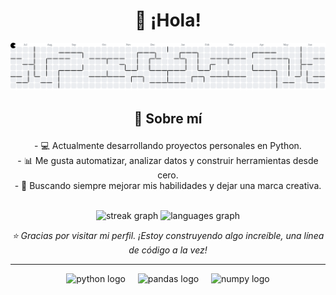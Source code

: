 <h1 align="center">👋 ¡Hola!</h1>

<picture>
  <source media="(prefers-color-scheme: dark)" srcset="https://raw.githubusercontent.com/diego-cores/diego-cores/output/pacman-contribution-graph-dark.svg">
  <source media="(prefers-color-scheme: light)" srcset="https://raw.githubusercontent.com/diego-cores/diego-cores/output/pacman-contribution-graph.svg">
  <img alt="pacman contribution graph" src="https://raw.githubusercontent.com/diego-cores/diego-cores/output/pacman-contribution-graph.svg">
</picture>

## <p align="center">🧠 Sobre mí</p>
<p align="center">- 💻 Actualmente desarrollando proyectos personales en Python.<br>- 📊 Me gusta automatizar, analizar datos y construir herramientas desde cero.<br>- 🎯 Buscando siempre mejorar mis habilidades y dejar una marca creativa.</p>

<br clear="both">

<div align="center">
  <img src="https://streak-stats.demolab.com?user=diego-cores&locale=es&mode=weekly&theme=graywhite&hide_border=false&border_radius=10&order=3" height="100" alt="streak graph"  />
  <img src="https://github-readme-stats.vercel.app/api/top-langs?username=diego-cores&locale=es&hide_title=true&layout=compact&card_width=320&langs_count=3&theme=graywhite&hide_border=false&order=2" height="100" alt="languages graph"  />
</div>

*<p align="center">⭐ Gracias por visitar mi perfil. ¡Estoy construyendo algo increíble, una línea de código a la vez!</p>*

<hr>

<div align="center">
  <img src="https://cdn.jsdelivr.net/gh/devicons/devicon/icons/python/python-original.svg" height="40" alt="python logo"  />
  <img width="12" />
  <img src="https://cdn.jsdelivr.net/gh/devicons/devicon/icons/pandas/pandas-original.svg" height="40" alt="pandas logo"  />
  <img width="12" />
  <img src="https://cdn.jsdelivr.net/gh/devicons/devicon/icons/numpy/numpy-original.svg" height="40" alt="numpy logo"  />
</div>
